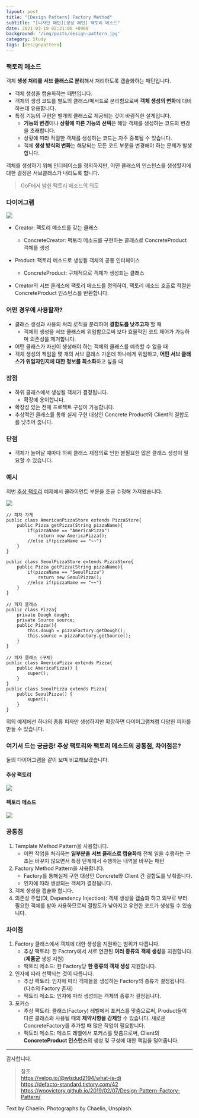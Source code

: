 ```yaml
---
layout: post
title: "[Design Pattern] Factory Method"
subtitle: "[디자인 패턴][생성 패턴] 팩토리 메소드"
date: 2021-03-19 02:21:00 +0900
background: '/img/posts/design-pattern.jpg'
category: Study
tags: [designpattern]
---
```

### 팩토리 메소드
객체 **생성 처리를 서브 클래스로 분리**해서 처리하도록 캡슐화하는 패턴입니다.

* 객체 생성을 캡슐화하는 패턴입니다.
* 객체의 생성 코드를 별도의 클래스/메서드로 분리함으로써 **객체 생성의 변화**에 대비하는데 유용합니다.
* 특정 기능의 구현은 별개의 클래스로 제공되는 것이 바람직한 설계입니다.
    * **기능의 변경**이나 **상황에 따른 기능의 선택**은 해당 객체를 생성하는 코드의 변경을 초래합니다.
    * 상황에 따라 적절한 객체를 생성하는 코드는 자주 중복될 수 있습니다.
    * 객체 **생성 방식의 변화**는 해당되는 모든 코드 부분을 변경해야 하는 문제가 발생합니다.

<p class="hight-block">객체를 생성하기 위해 인터페이스를 정의하지만, 어떤 클래스의 인스턴스를 생성할지에 대한 결정은 서브클래스가 내리도록 합니다.</p>

> GoF에서 밝힌 팩토리 메소드의 의도

### 다이어그램
<img class="img-fluid" src="/img/posts/inPost/factory-method-01.png">

* Creator: 팩토리 메소드를 갖는 클래스
    * ConcreteCreator: 팩토리 메소드를 구현하는 클래스로 ConcreteProduct 객체를 생성
* Product: 팩토리 메소드로 생성될 객체의 공통 인터페이스
    * ConcreteProduct: 구체적으로 객체가 생성되는 클래스

* Creator의 서브 클래스에 팩토리 메소드를 정의하여, 팩토리 메소드 호출로 적절한 ConcreteProduct 인스턴스를 반환합니다.

### 어떤 경우에 사용할까?
* 클래스 생성과 사용의 처리 로직을 분리하여 **결합도를 낮추고자** 할 때
    - 객체의 생성을 서브 클래스에 위임함으로써 보다 효율적인 코드 제어가 가능하며 의존성을 제거합니다.
* 어떤 클래스가 자신이 생성해야 하는 객체의 클래스를 예측할 수 없을 때
* 객체 생성의 책임을 몇 개의 서브 클래스 가운데 하나에게 위임하고, **어떤 서브 클래스가 위임자인지에 대한 정보를 최소화**하고 싶을 때

### 장점
* 하위 클래스에서 생성될 객체가 결정됩니다.
    - 확장에 용이합니다.
* 확장성 있는 전체 프로젝트 구성이 가능합니다.
* 추상적인 클래스를 통해 실제 구현 대상인 Concrete Product와 Client의 결합도를 낮추어 줍니다.

### 단점
* 객체가 늘어날 때마다 하위 클래스 재정의로 인한 불필요한 많은 클래스 생성이 필요할 수 있습니다.

### 예시
저번 <a href="https://chaelin1211.github.io/study/2021/03/17/Abstract-Factory.html">추상 팩토리</a> 예제에서 클라이언트 부분을 조금 수정해 가져왔습니다.

<img class="img-fluid" src="/img/posts/inPost/factory-method-02.png">

```
// 피자 가게
public class AmericanPizzaStore extends PizzaStore{
    public Pizza getPizza(String pizzaName){
        if(pizzaName == "AmericaPizza") 
            return new AmericaPizza();
        //else if(pizzaName == "~~")
    }
}

public class SeoulPizzaStore extends PizzaStore{
    public Pizza getPizza(String pizzaName){
        if(pizzaName == "SeoulPizza") 
            return new SeoulPizza();
        //else if(pizzaName == "~~")
    }
}
```

```
// 피자 클래스
public class Pizza{
    private Dough dough;
    private Source source;
    public Pizza(){
        this.dough = pizzaFactory.getDough();
        this.source = pizzaFactory.getSource();
    }
}

// 피자 클래스 (구체)
public class AmericaPizza extends Pizza{
    public AmericaPizza() {
        super();
    }
}
public class SeoulPizza extends Pizza{
    public SeoulPizza() {
        super();
    }
}
```

위의 예제에선 하나의 종류 피자만 생성하지만 확장하면 다이어그램처럼 다양한 피자를 만들 수 있습니다.

### 여기서 드는 궁금증! 추상 팩토리와 팩토리 메소드의 공통점, 차이점은?
둘의 다이어그램을 같이 보며 비교해보겠습니다.

#### 추상 팩토리
<img class="img-fluid" src="/img/posts/inPost/abstractFactory.png">

#### 팩토리 메소드
<img class="img-fluid" src="/img/posts/inPost/factory-method-01.png">

### 공통점
1. Template Method Pattern을 사용합니다.
    - 어떤 작업을 처리하는 **일부분을 서브 클래스로 캡슐화**해 전체 일을 수행하는 구조는 바꾸지 않으면서 특정 단계에서 수행하는 내역을 바꾸는 패턴
2. Factory Method Pattern을 사용합니다.
    - Factory를 통해실제 구현 대상인 Concrete와 Client 간 결합도를 낮춰줍니다.
    - 인자에 따라 생성되는 객체가 결정됩니다.
3. 객체 생성을 캡슐화 합니다.
4. 의존성 주입(DI, Dependency Injection): 객체 생성을 캡슐화 하고 외부로 부터 필요한 객체를 받아 사용하므로써 결합도가 낮아지고 유연한 코드가 생성될 수 있습니다.

### 차이점
1. Factory 클래스에서 객체에 대한 생성을 지원하는 범위가 다릅니다.
    * 추상 팩토리: 한 Factory에서 서로 연관된 **여러 종류의 객체 생성**을 지원합니다. (**제품군** 생성 지원)
    * 팩토리 메소드: 한 Factory당 **한 종류의 객체 생성** 지원합니다.
2. 인자에 따라 선택되는 것이 다릅니다.
    * 추상 팩토리: 인자에 따라 객체들을 생성하는 Factory의 종류가 결정됩니다. (다수의 Factory 존재)
    * 팩토리 메소드: 인자에 따라 생성되는 객체의 종류가 결정됩니다.
3. 포커스
    * 추상 팩토리: 클래스(Factory) 레벨에서 포커스를 맞춤으로써, Product들이 다른 클래스와 사용될 때의 **제약사항을 강제**할 수 있습니다. 새로운 ConcreteFactory를 추가할 때 많은 작업이 필요합니다.
    * 팩토리 메소드: 메소드 레벨에서 포커스를 맞춤으로써, Client의 **ConcreteProduct 인스턴스**의 생성 및 구성에 대한 책임을 덜어줍니다.

*****

감사합니다.

> 참조   
> <a href="https://velog.io/@wlsdud2194/what-is-di">https://velog.io/@wlsdud2194/what-is-di</a>   
><a href="https://defacto-standard.tistory.com/42"> https://defacto-standard.tistory.com/42</a>   
> <a href="https://woovictory.github.io/2019/02/07/Design-Pattern-Factory-Pattern/">https://woovictory.github.io/2019/02/07/Design-Pattern-Factory-Pattern/</a> 

<p class = "placeholder">Text by Chaelin. Photographs by Chaelin, Unsplash.</p>
